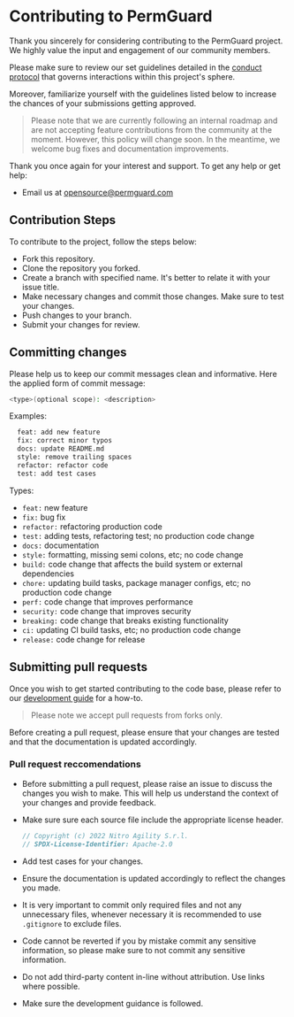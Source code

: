 # Contributing to PermGuard

Thank you sincerely for considering contributing to the PermGuard project. We highly value the input and engagement of our community members.

Please make sure to review our set guidelines detailed in the [conduct protocol](CODE_OF_CONDUCT.md) that governs interactions within this project's sphere.

Moreover, familiarize yourself with the guidelines listed below to increase the chances of your submissions getting approved.

> Please note that we are currently following an internal roadmap and are not accepting feature contributions from the community at the moment. However, this policy will change soon. In the meantime, we welcome bug fixes and documentation improvements.

Thank you once again for your interest and support.
To get any help or get help:

- Email us at [opensource@permguard.com](mailto:opensource@permguard.com)

## Contribution Steps

To contribute to the project, follow the steps below:

- Fork this repository.
- Clone the repository you forked.
- Create a branch with specified name. It's better to relate it with your issue title.
- Make necessary changes and commit those changes. Make sure to test your changes.
- Push changes to your branch.
- Submit your changes for review.

## Committing changes

Please help us to keep our commit messages clean and informative. Here the applied form of commit message:

```bash
<type>(optional scope): <description>
```

Examples:

```bash
  feat: add new feature
  fix: correct minor typos
  docs: update README.md
  style: remove trailing spaces
  refactor: refactor code
  test: add test cases
```

Types:

- `feat:` new feature
- `fix:` bug fix
- `refactor:` refactoring production code
- `test:` adding tests, refactoring test; no production code change
- `docs:` documentation
- `style:` formatting, missing semi colons, etc; no code change
- `build:` code change that affects the build system or external dependencies
- `chore:` updating build tasks, package manager configs, etc; no production code change
- `perf:` code change that improves performance
- `security:` code change that improves security
- `breaking:` code change that breaks existing functionality
- `ci:` updating CI build tasks, etc; no production code change
- `release:` code change for release

## Submitting pull requests

Once you wish to get started contributing to the code base, please refer to our [development guide](DEVELOPMENT.md) for a how-to.

> Please note we accept pull requests from forks only.

Before creating a pull request, please ensure that your changes are tested and that the documentation is updated accordingly.

### Pull request reccomendations

- Before submitting a pull request, please raise an issue to discuss the changes you wish to make. This will help us understand the context of your changes and provide feedback.
- Make sure sure each source file include the appropriate license header.

  ```go
  // Copyright (c) 2022 Nitro Agility S.r.l.
  // SPDX-License-Identifier: Apache-2.0
  ```

- Add test cases for your changes.
- Ensure the documentation is updated accordingly to reflect the changes you made.
- It is very important to commit only required files and not any unnecessary files, whenever necessary it is recommended to use `.gitignore` to exclude files.
- Code cannot be reverted if you by mistake commit any sensitive information, so please make sure to not commit any sensitive information.
- Do not add third-party content in-line without attribution. Use links where possible.
- Make sure the development guidance is followed.
